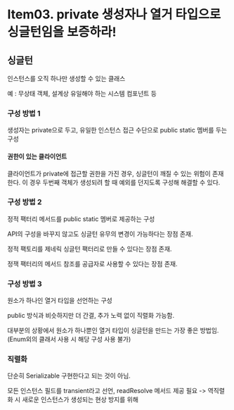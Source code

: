 #  Item03. private 생성자나 열거 타입으로 싱글턴임을 보증하라!



## 싱글턴

인스턴스를 오직 하나만 생성할 수 있는 클래스

예 : 무상태 객체, 설계상 유일해야 하는 시스템 컴포넌트 등



### 구성 방법 1

생성자는 private으로 두고, 유일한 인스턴스 접근 수단으로 public static 멤버를 두는 구성

#### 권한이 있는 클라이언트

클라이언트가 private에 접근할 권한을 가진 경우, 싱글턴이 깨질 수 있는 위험이 존재한다. 이 경우 두번째 객체가 생성되려 할 때 예외를 던지도록 구성해 해결할 수 있다.



### 구성 방법 2

정적 팩터리 메서드를 public static 멤버로 제공하는 구성

API의 구성을 바꾸지 않고도 싱글턴 유무의 변경이 가능하다는 장점 존재.

정적 팩토리를 제네릭 싱글턴 팩터리로 만들 수 있다는 장점 존재.

정잭 팩터리의 메서드 참조를 공급자로 사용할 수 있다는 장점 존재.



### 구성 방법 3

원소가 하나인 열거 타입을 선언하는 구성

public 방식과 비슷하지만 더 간결, 추가 노력 없이 직렬화 가능함.

대부분의 상황에서 원소가 하나뿐인 열거 타입이 싱글턴을 만드는 가장 좋은 방법임. (Enum외의 클래서 사용 시 해당 구성 사용 불가)



### 직렬화

단순히 Serializable 구현한다고 되는 것이 아님.

모든 인스턴스 필드를 transient라고 선언, readResolve 메서드 제공 필요 -> 역직렬화 시 새로운 인스턴스가 생성되는 현상 방지를 위해





